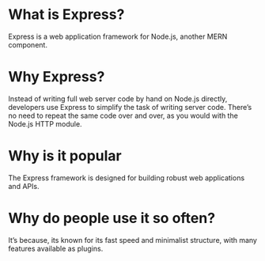 # What is Express?

Express is a web application framework for Node.js, another MERN component. 

# Why Express?

Instead of writing full web server code by hand on Node.js directly, developers use Express to simplify the task of writing server code. There’s no need to repeat the same code over and over, as you would with the Node.js HTTP module. 

# Why is it popular

The Express framework is designed for building robust web applications and APIs. 

# Why do people use it so often?

It’s because, its known for its fast speed and minimalist structure, with many features available as plugins.
